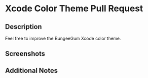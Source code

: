 # Xcode Color Theme Pull Request

## Description
Feel free to improve the BungeeGum Xcode color theme.

## Screenshots
<!-- Include screenshots or GIFs demonstrating the changes in your Xcode color theme -->

## Additional Notes
<!-- Add any additional notes or context that might be helpful for reviewers -->

